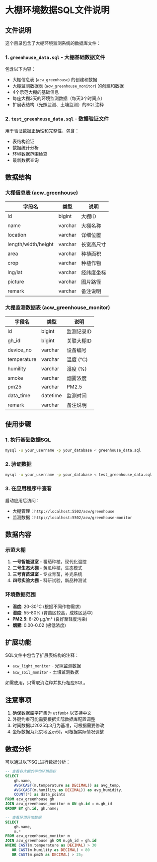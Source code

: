 # 大棚环境数据SQL文件说明

## 文件说明

这个目录包含了大棚环境监测系统的数据库文件：

### 1. `greenhouse_data.sql` - 大棚基础数据文件
包含以下内容：
- 大棚信息表 (`acw_greenhouse`) 的创建和数据
- 大棚监测数据表 (`acw_greenhouse_monitor`) 的创建和数据
- 4个示范大棚的基础信息
- 每座大棚3天的环境监测数据（每天3个时间点）
- 扩展表结构（光照监测、土壤监测）的SQL注释

### 2. `test_greenhouse_data.sql` - 数据验证文件
用于验证数据正确性和完整性，包含：
- 表结构验证
- 数据统计分析
- 环境数据范围检查
- 最新数据查询

## 数据结构

### 大棚信息表 (acw_greenhouse)
| 字段名 | 类型 | 说明 |
|--------|------|------|
| id | bigint | 大棚ID |
| name | varchar | 大棚名称 |
| location | varchar | 详细位置 |
| length/width/height | varchar | 长宽高尺寸 |
| area | varchar | 种植面积 |
| crop | varchar | 种植作物 |
| lng/lat | varchar | 经纬度坐标 |
| picture | varchar | 图片路径 |
| remark | varchar | 备注说明 |

### 大棚监测数据表 (acw_greenhouse_monitor)
| 字段名 | 类型 | 说明 |
|--------|------|------|
| id | bigint | 监测记录ID |
| gh_id | bigint | 关联大棚ID |
| device_no | varchar | 设备编号 |
| temperature | varchar | 温度 (°C) |
| humility | varchar | 湿度 (%) |
| smoke | varchar | 烟雾浓度 |
| pm25 | varchar | PM2.5 |
| data_time | datetime | 监测时间 |
| remark | varchar | 备注说明 |

## 使用步骤

### 1. 执行基础数据SQL
```bash
mysql -u your_username -p your_database < greenhouse_data.sql
```

### 2. 验证数据
```bash
mysql -u your_username -p your_database < test_greenhouse_data.sql
```

### 3. 在应用程序中查看
启动应用后访问：
- 大棚管理：`http://localhost:5502/acw/greenhouse`
- 监测数据：`http://localhost:5502/acw/greenhouse-monitor`

## 数据内容

### 示范大棚
1. **一号智能温室** - 番茄种植，现代化温控
2. **二号生态大棚** - 黄瓜种植，生态模式
3. **三号育苗温室** - 专业育苗，补光系统
4. **四号实验大棚** - 科研试验，新品种测试

### 环境数据范围
- **温度**: 20-30°C (根据不同作物需求)
- **湿度**: 55-80% (育苗区较高，成株区适中)
- **PM2.5**: 8-20 μg/m³ (良好至轻度污染)
- **烟雾**: 0.00-0.02 (极低浓度)

## 扩展功能

SQL文件中包含了扩展表结构的注释：
- `acw_light_monitor` - 光照监测数据
- `acw_soil_monitor` - 土壤监测数据

如需使用，只需取消注释并执行相应SQL。

## 注意事项

1. 确保数据库字符集为 `utf8mb4` 以支持中文
2. 外键约束可能需要根据实际数据库配置调整
3. 时间数据以2025年3月为基准，可根据需要修改
4. 坐标数据为北京地区示例，可根据实际情况调整

## 数据分析

可以通过以下SQL进行数据分析：

```sql
-- 查看各大棚的平均环境指标
SELECT
    gh.name,
    AVG(CAST(m.temperature as DECIMAL)) as avg_temp,
    AVG(CAST(m.humility as DECIMAL)) as avg_humidity,
    COUNT(*) as data_points
FROM acw_greenhouse gh
JOIN acw_greenhouse_monitor m ON gh.id = m.gh_id
GROUP BY gh.id, gh.name;

-- 查看环境异常数据
SELECT
    gh.name,
    m.*
FROM acw_greenhouse_monitor m
JOIN acw_greenhouse gh ON m.gh_id = gh.id
WHERE CAST(m.temperature as DECIMAL) > 30
   OR CAST(m.humility as DECIMAL) > 80
   OR CAST(m.pm25 as DECIMAL) > 25;
```